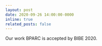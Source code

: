 ```yaml
---
layout: post
date: 2020-09-26 14:00:00-0000
inline: true
related_posts: false
---
```


Our work BPARC is accepted by BIBE 2020.